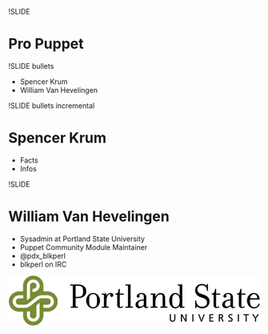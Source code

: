 !SLIDE
# Pro Puppet #

!SLIDE bullets

* Spencer Krum
* William Van Hevelingen

!SLIDE bullets incremental

# Spencer Krum #

* Facts
* Infos

!SLIDE


# William Van Hevelingen #

*  Sysadmin at Portland State University
*  Puppet Community Module Maintainer
*  @pdx_blkperl
*  blkperl on IRC

![psulogo.png](psulogo.png)
